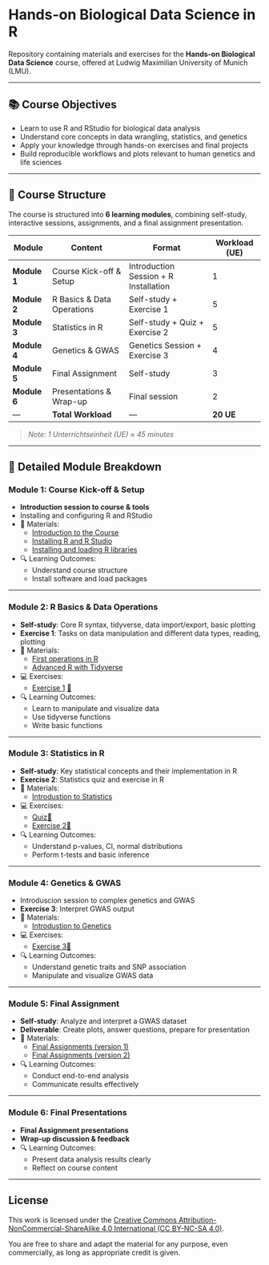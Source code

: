 # Hands-on Biological Data Science in R

Repository containing materials and exercises for the **Hands-on Biological Data Science** course, offered at Ludwig Maximilian University of Munich (LMU).

---

## 📚 Course Objectives

- Learn to use R and RStudio for biological data analysis
- Understand core concepts in data wrangling, statistics, and genetics
- Apply your knowledge through hands-on exercises and final projects
- Build reproducible workflows and plots relevant to human genetics and life sciences

---

## 🧭 Course Structure 

The course is structured into **6 learning modules**, combining self-study, interactive sessions, assignments, and a final assignment presentation.

| Module | Content | Format | Workload (UE) |
|--------|---------|--------|---------------|
| **Module 1** | Course Kick-off & Setup | Introduction Session + R Installation | 1 |
| **Module 2** | R Basics & Data Operations | Self-study + Exercise 1 | 5 |
| **Module 3** | Statistics in R | Self-study + Quiz + Exercise 2 | 5 |
| **Module 4** | Genetics & GWAS | Genetics Session + Exercise 3 | 4 |
| **Module 5** | Final Assignment | Self-study | 3 |
| **Module 6** | Presentations & Wrap-up | Final session | 2 |
| — | **Total Workload** | — | **20 UE** |

> *Note: 1 Unterrichtseinheit (UE) ≈ 45 minutes*

---

## 📘 Detailed Module Breakdown

### Module 1: Course Kick-off & Setup

- **Introduction session to course & tools** 
- Installing and configuring R and RStudio
- 📁 Materials:
  - [Introduction to the Course](materials/w1_2_installing_R_RStudio.pptx)
  - [Installing R and R Studio](materials/w1_2_installing_R_RStudio.pptx)
  - [Installing and loading R libraries](https://htmlpreview.github.io/?materials/w1_installing_R.html)
- 🔍 Learning Outcomes:
  - Understand course structure
  - Install software and load packages

---

### Module 2: R Basics & Data Operations

- **Self-study**: Core R syntax, tidyverse, data import/export, basic plotting
- **Exercise 1**: Tasks on data manipulation and different data types, reading, plotting
- 📁 Materials:
  - [First operations in R](materials/w2_1_first_operations_R.html)
  - [Advanced R with Tidyverse](materials/w2_2_advanced_R_tidyverse.html)
- 💻  Exercises:
  - [Exercise 1](exercises/w2_exercise_1.pptx) [🔑](exercises/solutions_exercises1.html)
- 🔍 Learning Outcomes:
  - Learn to manipulate and visualize data
  - Use tidyverse functions
  - Write basic functions

---

### Module 3: Statistics in R

- **Self-study**: Key statistical concepts and their implementation in R
- **Exercise 2**: Statistics quiz and exercise in R
- 📁 Materials:
  - [Introdustion to Statistics](materials/w6_statistics.pptx)
- 💻  Exercises:
  - [Quiz](exercises/w6_exercise_2_quiz)[🔑](exercises/solutions_exercises2_quiz)
  - [Exercise 2](exercises/w6_exercise_2.pptx)[🔑](exercises/solutions_exercises2.html)
- 🔍 Learning Outcomes:
  - Understand p-values, CI, normal distributions
  - Perform t-tests and basic inference

---

### Module 4: Genetics & GWAS

- Introduscion session to complex genetics and GWAS 
- **Exercise 3**: Interpret GWAS output
- 📁 Materials:
  - [Introdustion to Genetics](materials/w9_complex_genetics.pptx)
- 💻  Exercises:
  - [Exercise 3](exercises/w9_exercise_3.pptx)[🔑](exercises/solutions_exercises3.html)
- 🔍 Learning Outcomes:
  - Understand genetic traits and SNP association
  - Manipulate and visualize GWAS data

---

### Module 5: Final Assignment

- **Self-study**: Analyze and interpret a GWAS dataset
- **Deliverable**: Create plots, answer questions, prepare for presentation
- 📁 Materials:
  - [Final Assignments (version 1)](exercises/final_assignments_wise2425.pptx)
  - [Final Assignments (version 2)](exercises/final_assignments_sose25.pptx)
- 🔍 Learning Outcomes:
  - Conduct end-to-end analysis
  - Communicate results effectively

---

### Module 6: Final Presentations

- **Final Assignment presentations**
- **Wrap-up discussion & feedback**
- 🔍 Learning Outcomes:
  - Present data analysis results clearly
  - Reflect on course content

---

## License

This work is licensed under the [Creative Commons Attribution-NonCommercial-ShareAlike 4.0 International (CC BY-NC-SA 4.0)](https://creativecommons.org/licenses/by/4.0/).

You are free to share and adapt the material for any purpose, even commercially, as long as appropriate credit is given.
